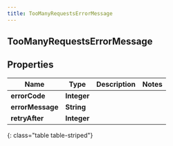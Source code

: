 ```yaml
---
title: TooManyRequestsErrorMessage
---
```

## TooManyRequestsErrorMessage


## Properties

| Name | Type | Description | Notes |
| ------------ | ------------- | ------------- | ------------- |
| **errorCode** | <!----><!---->**Integer**<!----> |  |  |
| **errorMessage** | <!----><!---->**String**<!----> |  |  |
| **retryAfter** | <!----><!---->**Integer**<!----> |  |  |
{: class="table table-striped"}



